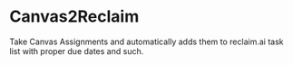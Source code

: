 # Canvas2Reclaim
Take Canvas Assignments and automatically adds them to reclaim.ai task list with proper due dates and such.
